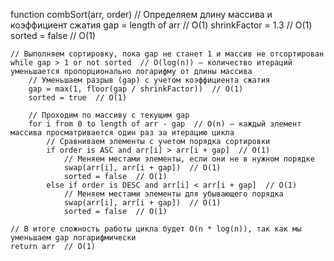 function combSort(arr, order)
    // Определяем длину массива и коэффициент сжатия
    gap = length of arr  // O(1)
    shrinkFactor = 1.3   // O(1)
    sorted = false       // O(1)

    // Выполняем сортировку, пока gap не станет 1 и массив не отсортирован
    while gap > 1 or not sorted  // O(log(n)) — количество итераций уменьшается пропорционально логарифму от длины массива
        // Уменьшаем разрыв (gap) с учетом коэффициента сжатия
        gap = max(1, floor(gap / shrinkFactor))  // O(1)
        sorted = true  // O(1)

        // Проходим по массиву с текущим gap
        for i from 0 to length of arr - gap  // O(n) — каждый элемент массива просматривается один раз за итерацию цикла
            // Сравниваем элементы с учетом порядка сортировки
            if order is ASC and arr[i] > arr[i + gap]  // O(1)
                // Меняем местами элементы, если они не в нужном порядке
                swap(arr[i], arr[i + gap])  // O(1)
                sorted = false  // O(1)
            else if order is DESC and arr[i] < arr[i + gap]  // O(1)
                // Меняем местами элементы для убывающего порядка
                swap(arr[i], arr[i + gap])  // O(1)
                sorted = false  // O(1)

    // В итоге сложность работы цикла будет O(n * log(n)), так как мы уменьшаем gap логарифмически
    return arr  // O(1)
